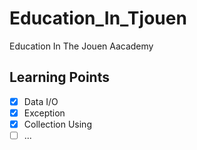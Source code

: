 # Education_In_Tjouen
Education In The Jouen Aacademy

## Learning Points
* [x] Data I/O
* [x] Exception
* [x] Collection Using
* [ ] ...

